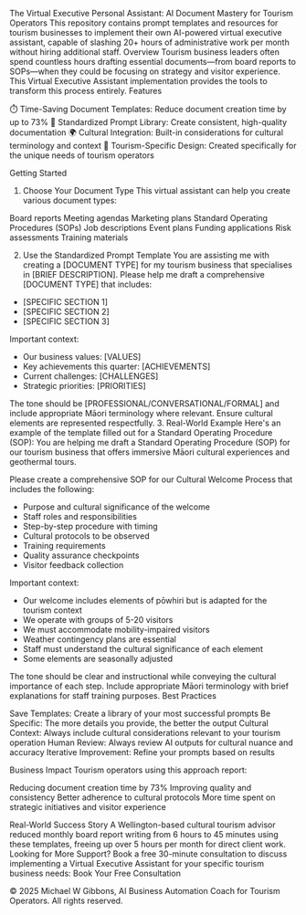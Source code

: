 The Virtual Executive Personal Assistant: AI Document Mastery for Tourism Operators
This repository contains prompt templates and resources for tourism businesses to implement their own AI-powered virtual executive assistant, capable of slashing 20+ hours of administrative work per month without hiring additional staff.
Overview
Tourism business leaders often spend countless hours drafting essential documents—from board reports to SOPs—when they could be focusing on strategy and visitor experience. This Virtual Executive Assistant implementation provides the tools to transform this process entirely.
Features

⏱️ Time-Saving Document Templates: Reduce document creation time by up to 73%
📝 Standardized Prompt Library: Create consistent, high-quality documentation
🌍 Cultural Integration: Built-in considerations for cultural terminology and context
💼 Tourism-Specific Design: Created specifically for the unique needs of tourism operators

Getting Started
1. Choose Your Document Type
This virtual assistant can help you create various document types:

Board reports
Meeting agendas
Marketing plans
Standard Operating Procedures (SOPs)
Job descriptions
Event plans
Funding applications
Risk assessments
Training materials

2. Use the Standardized Prompt Template
You are assisting me with creating a [DOCUMENT TYPE] for my tourism business that specialises in [BRIEF DESCRIPTION]. Please help me draft a comprehensive [DOCUMENT TYPE] that includes:

- [SPECIFIC SECTION 1]
- [SPECIFIC SECTION 2]
- [SPECIFIC SECTION 3] 

Important context:
- Our business values: [VALUES]
- Key achievements this quarter: [ACHIEVEMENTS]
- Current challenges: [CHALLENGES]
- Strategic priorities: [PRIORITIES] 

The tone should be [PROFESSIONAL/CONVERSATIONAL/FORMAL] and include appropriate Māori terminology where relevant. Ensure cultural elements are represented respectfully.
3. Real-World Example
Here's an example of the template filled out for a Standard Operating Procedure (SOP):
You are helping me draft a Standard Operating Procedure (SOP) for our tourism business that offers immersive Māori cultural experiences and geothermal tours.

Please create a comprehensive SOP for our Cultural Welcome Process that includes the following:

- Purpose and cultural significance of the welcome
- Staff roles and responsibilities
- Step-by-step procedure with timing
- Cultural protocols to be observed
- Training requirements
- Quality assurance checkpoints
- Visitor feedback collection

Important context:
- Our welcome includes elements of pōwhiri but is adapted for the tourism context
- We operate with groups of 5-20 visitors
- We must accommodate mobility-impaired visitors
- Weather contingency plans are essential
- Staff must understand the cultural significance of each element
- Some elements are seasonally adjusted

The tone should be clear and instructional while conveying the cultural importance of each step. Include appropriate Māori terminology with brief explanations for staff training purposes.
Best Practices

Save Templates: Create a library of your most successful prompts
Be Specific: The more details you provide, the better the output
Cultural Context: Always include cultural considerations relevant to your tourism operation
Human Review: Always review AI outputs for cultural nuance and accuracy
Iterative Improvement: Refine your prompts based on results

Business Impact
Tourism operators using this approach report:

Reducing document creation time by 73%
Improving quality and consistency
Better adherence to cultural protocols
More time spent on strategic initiatives and visitor experience

Real-World Success Story
A Wellington-based cultural tourism advisor reduced monthly board report writing from 6 hours to 45 minutes using these templates, freeing up over 5 hours per month for direct client work.
Looking for More Support?
Book a free 30-minute consultation to discuss implementing a Virtual Executive Assistant for your specific tourism business needs:
Book Your Free Consultation

© 2025 Michael W Gibbons, AI Business Automation Coach for Tourism Operators. All rights reserved.
